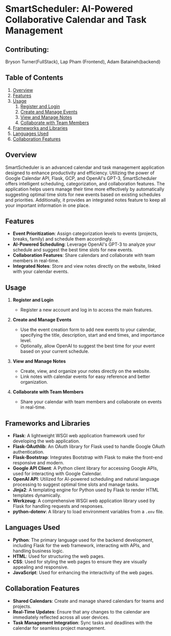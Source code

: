 # SmartScheduler: AI-Powered Collaborative Calendar and Task Management

## Contributing:

Bryson Turner(FullStack), Lap Pham (Frontend), Adam Bataineh(backend) 

## Table of Contents
1. [Overview](#overview)
2. [Features](#features)
3. [Usage](#usage)
    1. [Register and Login](#register-and-login)
    2. [Create and Manage Events](#create-and-manage-events)
    3. [View and Manage Notes](#view-and-manage-notes)
    4. [Collaborate with Team Members](#collaborate-with-team-members)
4. [Frameworks and Libraries](#frameworks-and-libraries)
5. [Languages Used](#languages-used)
6. [Collaboration Features](#collaboration-features)

## Overview

SmartScheduler is an advanced calendar and task management application designed to enhance productivity and efficiency. Utilizing the power of Google Calendar API, Flask, GCP, and OpenAI's GPT-3, SmartScheduler offers intelligent scheduling, categorization, and collaboration features. The application helps users manage their time more effectively by automatically suggesting optimal time slots for new events based on existing schedules and priorities. Additionally, it provides an integrated notes feature to keep all your important information in one place.

## Features

- **Event Prioritization**: Assign categorization levels to events (projects, breaks, family) and schedule them accordingly.
- **AI-Powered Scheduling**: Leverage OpenAI's GPT-3 to analyze your schedule and suggest the best time slots for new events.
- **Collaboration Features**: Share calendars and collaborate with team members in real-time.
- **Integrated Notes**: Store and view notes directly on the website, linked with your calendar events.


## Usage

1. **Register and Login**

   - Register a new account and log in to access the main features.

2. **Create and Manage Events**

   - Use the event creation form to add new events to your calendar, specifying the title, description, start and end times, and importance level.
   - Optionally, allow OpenAI to suggest the best time for your event based on your current schedule.

3. **View and Manage Notes**

   - Create, view, and organize your notes directly on the website.
   - Link notes with calendar events for easy reference and better organization.

4. **Collaborate with Team Members**

   - Share your calendar with team members and collaborate on events in real-time.


## Frameworks and Libraries

- **Flask**: A lightweight WSGI web application framework used for developing the web application.
- **Flask-OAuthlib**: An OAuth library for Flask used to handle Google OAuth authentication.
- **Flask-Bootstrap**: Integrates Bootstrap with Flask to make the front-end responsive and modern.
- **Google API Client**: A Python client library for accessing Google APIs, used for interacting with Google Calendar.
- **OpenAI API**: Utilized for AI-powered scheduling and natural language processing to suggest optimal time slots and manage tasks.
- **Jinja2**: A templating engine for Python used by Flask to render HTML templates dynamically.
- **Werkzeug**: A comprehensive WSGI web application library used by Flask for handling requests and responses.
- **python-dotenv**: A library to load environment variables from a `.env` file.


## Languages Used

- **Python**: The primary language used for the backend development, including Flask for the web framework, interacting with APIs, and handling business logic.
- **HTML**: Used for structuring the web pages.
- **CSS**: Used for styling the web pages to ensure they are visually appealing and responsive.
- **JavaScript**: Used for enhancing the interactivity of the web pages.


## Collaboration Features

- **Shared Calendars**: Create and manage shared calendars for teams and projects.
- **Real-Time Updates**: Ensure that any changes to the calendar are immediately reflected across all user devices.
- **Task Management Integration**: Sync tasks and deadlines with the calendar for seamless project management.
